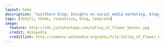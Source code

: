 ```yaml
---
layout: home
description: "JustShare blog: Insights on social media marketing, blogging, startups and more."
tags: [Jekyll, theme, responsive, blog, template]
image:
  feature: http://cdn.justshareapp.com/valley_of_flower_banner.jpg
  credit: Wikipedia
  creditlink: http://commons.wikimedia.org/wiki/File:Valley_of_Flower_banner.jpg
---
```

